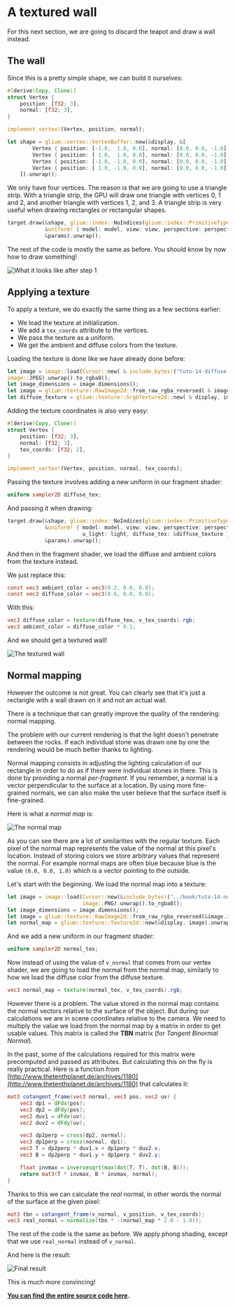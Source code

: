 # A textured wall

For this next section, we are going to discard the teapot and draw a wall instead.

## The wall

Since this is a pretty simple shape, we can build it ourselves:

```rust
#[derive(Copy, Clone)]
struct Vertex {
    position: [f32; 3],
    normal: [f32; 3],
}

implement_vertex!(Vertex, position, normal);

let shape = glium::vertex::VertexBuffer::new(&display, &[
        Vertex { position: [-1.0,  1.0, 0.0], normal: [0.0, 0.0, -1.0] },
        Vertex { position: [ 1.0,  1.0, 0.0], normal: [0.0, 0.0, -1.0] },
        Vertex { position: [-1.0, -1.0, 0.0], normal: [0.0, 0.0, -1.0] },
        Vertex { position: [ 1.0, -1.0, 0.0], normal: [0.0, 0.0, -1.0] },
    ]).unwrap();
```

We only have four vertices. The reason is that we are going to use a triangle strip. With
a triangle strip, the GPU will draw one triangle with vertices 0, 1 and 2, and another
triangle with vertices 1, 2, and 3. A triangle strip is very useful when drawing rectangles
or rectangular shapes.

```rust
target.draw(&shape, glium::index::NoIndices(glium::index::PrimitiveType::TriangleStrip), &program,
            &uniform! { model: model, view: view, perspective: perspective, u_light: light },
            &params).unwrap();
```

The rest of the code is mostly the same as before. You should know by now how to draw something!

![What it looks like after step 1](tuto-14-step1.png)

## Applying a texture

To apply a texture, we do exactly the same thing as a few sections earlier:

 - We load the texture at initialization.
 - We add a `tex_coords` attribute to the vertices.
 - We pass the texture as a uniform.
 - We get the ambient and diffuse colors from the texture.

Loading the texture is done like we have already done before:

```rust
let image = image::load(Cursor::new( & include_bytes!("tuto-14-diffuse.jpg")),
image::JPEG).unwrap().to_rgba8();
let image_dimensions = image.dimensions();
let image = glium::texture::RawImage2d::from_raw_rgba_reversed( & image.into_raw(), image_dimensions);
let diffuse_texture = glium::texture::SrgbTexture2d::new( & display, image).unwrap();
```

Adding the texture coordinates is also very easy:

```rust
#[derive(Copy, Clone)]
struct Vertex {
    position: [f32; 3],
    normal: [f32; 3],
    tex_coords: [f32; 2],
}

implement_vertex!(Vertex, position, normal, tex_coords);
```

Passing the texture involves adding a new uniform in our fragment shader:

```glsl
uniform sampler2D diffuse_tex;
```

And passing it when drawing:

```rust
target.draw(&shape, glium::index::NoIndices(glium::index::PrimitiveType::TriangleStrip), &program,
            &uniform! { model: model, view: view, perspective: perspective,
                        u_light: light, diffuse_tex: &diffuse_texture },
            &params).unwrap();
```

And then in the fragment shader, we load the diffuse and ambient colors from the texture instead.

We just replace this:

```glsl
const vec3 ambient_color = vec3(0.2, 0.0, 0.0);
const vec3 diffuse_color = vec3(0.6, 0.0, 0.0);
```

With this:

```glsl
vec3 diffuse_color = texture(diffuse_tex, v_tex_coords).rgb;
vec3 ambient_color = diffuse_color * 0.1;
```

And we should get a textured wall!

![The textured wall](tuto-14-step2.png)

## Normal mapping

However the outcome is not great. You can clearly see that it's just a rectangle with a wall
drawn on it and not an actual wall.

There is a technique that can greatly improve the quality of the rendering: normal mapping.

The problem with our current rendering is that the light doesn't penetrate between the rocks.
If each individual stone was drawn one by one the rendering would be much better thanks to
lighting.

Normal mapping consists in adjusting the lighting calculation of our rectangle in order to do
as if there were individual stones in there. This is done by providing a normal *per-fragment*.
If you remember, a normal is a vector perpendicular to the surface at a location. By using
more fine-grained normals, we can also make the user believe that the surface itself is
fine-grained.

Here is what a *normal map* is:

![The normal map](tuto-14-normal.png)

As you can see there are a lot of similarities with the regular texture. Each pixel of the normal
map represents the value of the normal at this pixel's location. Instead of storing colors we
store arbitrary values that represent the normal. For example normal maps are often blue because
blue is the value `(0.0, 0.0, 1.0)` which is a vector pointing to the outside.

Let's start with the beginning. We load the normal map into a texture:

```rust
let image = image::load(Cursor::new(&include_bytes!("../book/tuto-14-normal.png")),
                        image::PNG).unwrap().to_rgba8();
let image_dimensions = image.dimensions();
let image = glium::texture::RawImage2d::from_raw_rgba_reversed(&image.into_raw(), image_dimensions);
let normal_map = glium::texture::Texture2d::new(&display, image).unwrap();
```

And we add a new uniform in our fragment shader:

```glsl
uniform sampler2D normal_tex;
```

Now instead of using the value of `v_normal` that comes from our vertex shader, we are going to
load the normal from the normal map, similarly to how we load the diffuse color from the diffuse
texture.

```glsl
vec3 normal_map = texture(normal_tex, v_tex_coords).rgb;
```

However there is a problem. The value stored in the normal map contains the normal vectors
relative to the surface of the object. But during our calculations we are in scene coordinates
relative to the camera. We need to multiply the value we load from the normal map by a matrix
in order to get usable values. This matrix is called the **TBN** matrix (for
*Tangent Binormal Normal*).

In the past, some of the calculations required for this matrix were precomputed and passed
as attributes. But calculating this on the fly is really practical. Here is a function from
[http://www.thetenthplanet.de/archives/1180](http://www.thetenthplanet.de/archives/1180) that
calculates it:

```glsl
mat3 cotangent_frame(vec3 normal, vec3 pos, vec2 uv) {
    vec3 dp1 = dFdx(pos);
    vec3 dp2 = dFdy(pos);
    vec2 duv1 = dFdx(uv);
    vec2 duv2 = dFdy(uv);

    vec3 dp2perp = cross(dp2, normal);
    vec3 dp1perp = cross(normal, dp1);
    vec3 T = dp2perp * duv1.x + dp1perp * duv2.x;
    vec3 B = dp2perp * duv1.y + dp1perp * duv2.y;

    float invmax = inversesqrt(max(dot(T, T), dot(B, B)));
    return mat3(T * invmax, B * invmax, normal);
}
```

Thanks to this we can calculate the *real* normal, in other words the normal of the surface
at the given pixel:

```glsl
mat3 tbn = cotangent_frame(v_normal, v_position, v_tex_coords);
vec3 real_normal = normalize(tbn * -(normal_map * 2.0 - 1.0));
```

The rest of the code is the same as before. We apply phong shading, except that we use
`real_normal` instead of `v_normal`.

And here is the result:

![Final result](tuto-14-step3.png)

This is much more convincing!

**[You can find the entire source code here](https://github.com/glium/glium/blob/master/examples/tutorial-14.rs).**
